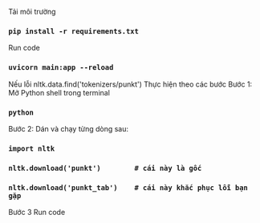 Tải môi trường
### `pip install -r requirements.txt`
Run code
### `uvicorn main:app --reload`
Nếu lỗi nltk.data.find('tokenizers/punkt')
Thực hiện theo các bước
Bước 1: Mở Python shell trong terminal
### `python`
Bước 2: Dán và chạy từng dòng sau:
### `import nltk`
### `nltk.download('punkt')        # cái này là gốc`
### `nltk.download('punkt_tab')    # cái này khắc phục lỗi bạn gặp`
Bước 3 Run code